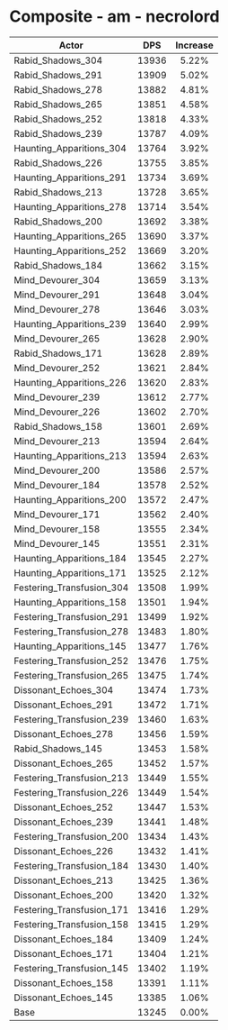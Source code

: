 # Composite - am - necrolord
| Actor | DPS | Increase |
|---|:---:|:---:|
|Rabid_Shadows_304|13936|5.22%|
|Rabid_Shadows_291|13909|5.02%|
|Rabid_Shadows_278|13882|4.81%|
|Rabid_Shadows_265|13851|4.58%|
|Rabid_Shadows_252|13818|4.33%|
|Rabid_Shadows_239|13787|4.09%|
|Haunting_Apparitions_304|13764|3.92%|
|Rabid_Shadows_226|13755|3.85%|
|Haunting_Apparitions_291|13734|3.69%|
|Rabid_Shadows_213|13728|3.65%|
|Haunting_Apparitions_278|13714|3.54%|
|Rabid_Shadows_200|13692|3.38%|
|Haunting_Apparitions_265|13690|3.37%|
|Haunting_Apparitions_252|13669|3.20%|
|Rabid_Shadows_184|13662|3.15%|
|Mind_Devourer_304|13659|3.13%|
|Mind_Devourer_291|13648|3.04%|
|Mind_Devourer_278|13646|3.03%|
|Haunting_Apparitions_239|13640|2.99%|
|Mind_Devourer_265|13628|2.90%|
|Rabid_Shadows_171|13628|2.89%|
|Mind_Devourer_252|13621|2.84%|
|Haunting_Apparitions_226|13620|2.83%|
|Mind_Devourer_239|13612|2.77%|
|Mind_Devourer_226|13602|2.70%|
|Rabid_Shadows_158|13601|2.69%|
|Mind_Devourer_213|13594|2.64%|
|Haunting_Apparitions_213|13594|2.63%|
|Mind_Devourer_200|13586|2.57%|
|Mind_Devourer_184|13578|2.52%|
|Haunting_Apparitions_200|13572|2.47%|
|Mind_Devourer_171|13562|2.40%|
|Mind_Devourer_158|13555|2.34%|
|Mind_Devourer_145|13551|2.31%|
|Haunting_Apparitions_184|13545|2.27%|
|Haunting_Apparitions_171|13525|2.12%|
|Festering_Transfusion_304|13508|1.99%|
|Haunting_Apparitions_158|13501|1.94%|
|Festering_Transfusion_291|13499|1.92%|
|Festering_Transfusion_278|13483|1.80%|
|Haunting_Apparitions_145|13477|1.76%|
|Festering_Transfusion_252|13476|1.75%|
|Festering_Transfusion_265|13475|1.74%|
|Dissonant_Echoes_304|13474|1.73%|
|Dissonant_Echoes_291|13472|1.71%|
|Festering_Transfusion_239|13460|1.63%|
|Dissonant_Echoes_278|13456|1.59%|
|Rabid_Shadows_145|13453|1.58%|
|Dissonant_Echoes_265|13452|1.57%|
|Festering_Transfusion_213|13449|1.55%|
|Festering_Transfusion_226|13449|1.54%|
|Dissonant_Echoes_252|13447|1.53%|
|Dissonant_Echoes_239|13441|1.48%|
|Festering_Transfusion_200|13434|1.43%|
|Dissonant_Echoes_226|13432|1.41%|
|Festering_Transfusion_184|13430|1.40%|
|Dissonant_Echoes_213|13425|1.36%|
|Dissonant_Echoes_200|13420|1.32%|
|Festering_Transfusion_171|13416|1.29%|
|Festering_Transfusion_158|13415|1.29%|
|Dissonant_Echoes_184|13409|1.24%|
|Dissonant_Echoes_171|13404|1.21%|
|Festering_Transfusion_145|13402|1.19%|
|Dissonant_Echoes_158|13391|1.11%|
|Dissonant_Echoes_145|13385|1.06%|
|Base|13245|0.00%|
